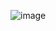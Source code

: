 ![image](https://user-images.githubusercontent.com/63789702/186236076-27f83cf2-cd3d-426a-a778-f78483bae869.png)
